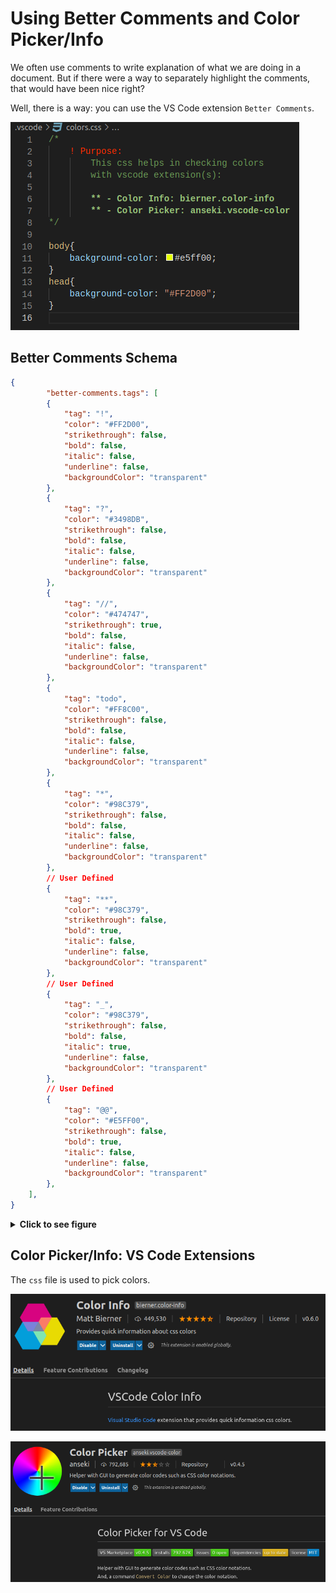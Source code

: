 # Using Better Comments and Color Picker/Info

We often use comments to write explanation of what we are doing in a document.
But if there were a way to separately highlight the comments, that would have been nice right?

Well, there is a way: you can use the VS Code extension `Better Comments`.

![better-comments-example][#better-comments-example]


[#better-comments-example]: better_comments_example.png

## Better Comments Schema

```json
{
        "better-comments.tags": [
        {
            "tag": "!",
            "color": "#FF2D00",
            "strikethrough": false,
            "bold": false,
            "italic": false,
            "underline": false,
            "backgroundColor": "transparent"
        },
        {
            "tag": "?",
            "color": "#3498DB",
            "strikethrough": false,
            "bold": false,
            "italic": false,
            "underline": false,
            "backgroundColor": "transparent"
        },
        {
            "tag": "//",
            "color": "#474747",
            "strikethrough": true,
            "bold": false,
            "italic": false,
            "underline": false,
            "backgroundColor": "transparent"
        },
        {
            "tag": "todo",
            "color": "#FF8C00",
            "strikethrough": false,
            "bold": false,
            "italic": false,
            "underline": false,
            "backgroundColor": "transparent"
        },
        {
            "tag": "*",
            "color": "#98C379",
            "strikethrough": false,
            "bold": false,
            "italic": false,
            "underline": false,
            "backgroundColor": "transparent"
        },
        // User Defined
        {
            "tag": "**",
            "color": "#98C379",
            "strikethrough": false,
            "bold": true,
            "italic": false,
            "underline": false,
            "backgroundColor": "transparent"
        },
        // User Defined
        {
            "tag": "_",
            "color": "#98C379",
            "strikethrough": false,
            "bold": false,
            "italic": true,
            "underline": false,
            "backgroundColor": "transparent"
        },
        // User Defined
        {
            "tag": "@@",
            "color": "#E5FF00",
            "strikethrough": false,
            "bold": true,
            "italic": false,
            "underline": false,
            "backgroundColor": "transparent"
        },
    ],
}
```

<details>

<summary>
    <strong>Click to see figure</strong>
</summary>

<p>

![better-comments-schema][#better-comments-schema]

[#better-comments-schema]: better_comments_schema.png

</p>
</details>

## Color Picker/Info: VS Code Extensions

The `css` file is used to pick colors.

![color-info-extension][#color-info-extension]

[#color-info-extension]: color_info_screenshot.png

![color-picker-extension][#color-picker-extension]

[#color-picker-extension]: color_picker_screenshot.png
